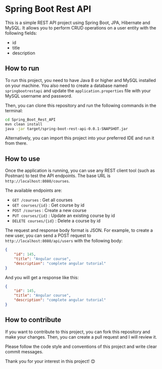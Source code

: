 
# Spring Boot Rest API

This is a simple REST API project using Spring Boot, JPA, Hibernate and MySQL. It allows you to perform CRUD operations on a user entity with the following fields:

- id
- title
- description


## How to run

To run this project, you need to have Java 8 or higher and MySQL installed on your machine. You also need to create a database named `springbootrestapi` and update the `application.properties` file with your MySQL username and password.

Then, you can clone this repository and run the following commands in the terminal:

```bash
cd Spring_Boot_Rest_API
mvn clean install
java -jar target/spring-boot-rest-api-0.0.1-SNAPSHOT.jar
```

Alternatively, you can import this project into your preferred IDE and run it from there.

## How to use

Once the application is running, you can use any REST client tool (such as Postman) to test the API endpoints. The base URL is `http://localhost:8080/courses`.

The available endpoints are:

- `GET /courses` : Get all courses
- `GET courses/{id}` : Get course by id
- `POST /courses` : Create a new course
- `PUT courses/{id}` : Update an existing course by id
- `DELETE courses/{id}` : Delete a course by id

The request and response body format is JSON. For example, to create a new user, you can send a POST request to `http://localhost:8080/api/users` with the following body:

```json
{
    "id": 145,
    "title": "Angular course",
    "description": "complete angular tutorial"
}
```

And you will get a response like this:

```json
{
    "id": 145,
    "title": "Angular course",
    "description": "complete angular tutorial"
}
```

## How to contribute

If you want to contribute to this project, you can fork this repository and make your changes. Then, you can create a pull request and I will review it.

Please follow the code style and conventions of this project and write clear commit messages.

Thank you for your interest in this project! 😊
